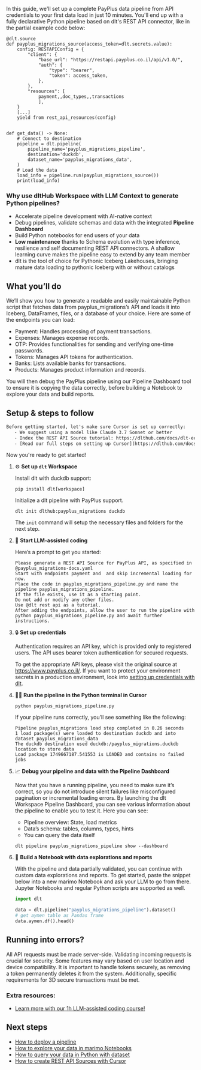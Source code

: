 In this guide, we'll set up a complete PayPlus data pipeline from API credentials to your first data load in just 10 minutes. You'll end up with a fully declarative Python pipeline based on dlt's REST API connector, like in the partial example code below:

```python-outcome
@dlt.source
def payplus_migrations_source(access_token=dlt.secrets.value):
    config: RESTAPIConfig = {
        "client": {
            "base_url": "https://restapi.payplus.co.il/api/v1.0/",
            "auth": {
                "type": "bearer",
                "token": access_token,
            },
        },
        "resources": [
            payment,,doc_types,,transactions
            ],
    }
    [...]
    yield from rest_api_resources(config)


def get_data() -> None:
    # Connect to destination
    pipeline = dlt.pipeline(
        pipeline_name='payplus_migrations_pipeline',
        destination='duckdb',
        dataset_name='payplus_migrations_data', 
    )
    # Load the data
    load_info = pipeline.run(payplus_migrations_source())
    print(load_info) 
```

### Why use dltHub Workspace with LLM Context to generate Python pipelines?

- Accelerate pipeline development with AI-native context
- Debug pipelines, validate schemas and data with the integrated **Pipeline Dashboard**
- Build Python notebooks for end users of your data
- **Low maintenance** thanks to Schema evolution with type inference, resilience and self documenting REST API connectors. A shallow learning curve makes the pipeline easy to extend by any team member
- dlt is the tool of choice for Pythonic Iceberg Lakehouses, bringing mature data loading to pythonic Iceberg with or without catalogs

## What you’ll do

We’ll show you how to generate a readable and easily maintainable Python script that fetches data from payplus_migrations’s API and loads it into Iceberg, DataFrames, files, or a database of your choice. Here are some of the endpoints you can load:

- Payment: Handles processing of payment transactions.
- Expenses: Manages expense records.
- OTP: Provides functionalities for sending and verifying one-time passwords.
- Tokens: Manages API tokens for authentication.
- Banks: Lists available banks for transactions.
- Products: Manages product information and records.

You will then debug the PayPlus pipeline using our Pipeline Dashboard tool to ensure it is copying the data correctly, before building a Notebook to explore your data and build reports.

## Setup & steps to follow

```default
Before getting started, let's make sure Cursor is set up correctly:
   - We suggest using a model like Claude 3.7 Sonnet or better
   - Index the REST API Source tutorial: https://dlthub.com/docs/dlt-ecosystem/verified-sources/rest_api/ and add it to context as **@dlt rest api**
   - [Read our full steps on setting up Cursor](https://dlthub.com/docs/dlt-ecosystem/llm-tooling/cursor-restapi#23-configuring-cursor-with-documentation)
```

Now you're ready to get started!

1. ⚙️ **Set up `dlt` Workspace**
    
    Install dlt with duckdb support:
    ```shell
    pip install dlt[workspace]
    ```

    Initialize a dlt pipeline with PayPlus support.
    ```shell
    dlt init dlthub:payplus_migrations duckdb
    ```

    The `init` command will setup the necessary files and folders for the next step.
    
2. 🤠 **Start LLM-assisted coding**
    
    Here’s a prompt to get you started:
    
    ```prompt
    Please generate a REST API Source for PayPlus API, as specified in @payplus_migrations-docs.yaml 
    Start with endpoints payment and  and skip incremental loading for now. 
    Place the code in payplus_migrations_pipeline.py and name the pipeline payplus_migrations_pipeline. 
    If the file exists, use it as a starting point. 
    Do not add or modify any other files. 
    Use @dlt rest api as a tutorial. 
    After adding the endpoints, allow the user to run the pipeline with python payplus_migrations_pipeline.py and await further instructions.
    ```

    
3. 🔒 **Set up credentials** 
    
    Authentication requires an API key, which is provided only to registered users. The API uses bearer token authentication for secured requests.
    
    To get the appropriate API keys, please visit the original source at https://www.payplus.co.il/.
    If you want to protect your environment secrets in a production environment, look into [setting up credentials with dlt](https://dlthub.com/docs/walkthroughs/add_credentials).
    
4. 🏃‍♀️ **Run the pipeline in the Python terminal in Cursor**
    
    ```shell
    python payplus_migrations_pipeline.py
    ```
    
    If your pipeline runs correctly, you’ll see something like the following:
    
    ```shell
    Pipeline payplus_migrations load step completed in 0.26 seconds
    1 load package(s) were loaded to destination duckdb and into dataset payplus_migrations_data
    The duckdb destination used duckdb:/payplus_migrations.duckdb location to store data
    Load package 1749667187.541553 is LOADED and contains no failed jobs
    ```
    
5. 📈 **Debug your pipeline and data with the Pipeline Dashboard**

    Now that you have a running pipeline, you need to make sure it’s correct, so you do not introduce silent failures like misconfigured pagination or incremental loading errors. By launching the dlt Workspace Pipeline Dashboard, you can see various information about the pipeline to enable you to test it. Here you can see:
    - Pipeline overview: State, load metrics
    - Data’s schema: tables, columns, types, hints
    - You can query the data itself
    
    ```shell
    dlt pipeline payplus_migrations_pipeline show --dashboard
    ```
    
6. 🐍 **Build a Notebook with data explorations and reports**

    With the pipeline and data partially validated, you can continue with custom data explorations and reports. To get started, paste the snippet below into a new marimo Notebook and ask your LLM to go from there. Jupyter Notebooks and regular Python scripts are supported as well.

    
    ```python
    import dlt

   data = dlt.pipeline("payplus_migrations_pipeline").dataset()
   # get aymen table as Pandas frame
   data.aymen.df().head()
    ```

## Running into errors?

All API requests must be made server-side. Validating incoming requests is crucial for security. Some features may vary based on user location and device compatibility. It is important to handle tokens securely, as removing a token permanently deletes it from the system. Additionally, specific requirements for 3D secure transactions must be met.

### Extra resources:

- [Learn more with our 1h LLM-assisted coding course!](https://www.youtube.com/watch?v=GGid70rnJuM)

## Next steps

- [How to deploy a pipeline](https://dlthub.com/docs/walkthroughs/deploy-a-pipeline)
- [How to explore your data in marimo Notebooks](https://dlthub.com/docs/general-usage/dataset-access/marimo)
- [How to query your data in Python with dataset](https://dlthub.com/docs/general-usage/dataset-access/dataset)
- [How to create REST API Sources with Cursor](https://dlthub.com/docs/dlt-ecosystem/llm-tooling/cursor-restapi)